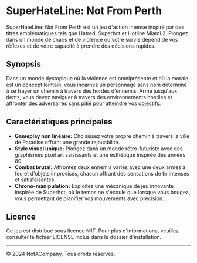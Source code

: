 # SuperHateLine: Not From Perth

SuperHateLine: Not From Perth est un jeu d'action intense inspiré par des titres emblématiques tels que Hatred, Superhot et Hotline Miami 2. Plongez dans un monde de chaos et de violence où votre survie dépend de vos réflexes et de votre capacité à prendre des décisions rapides.

## Synopsis
Dans un monde dystopique où la violence est omniprésente et où la morale est un concept lointain, vous incarnez un personnage sans nom déterminé à se frayer un chemin à travers des hordes d'ennemis. Armé jusqu'aux dents, vous devez naviguer à travers des environnements hostiles et affronter des adversaires sans pitié pour atteindre vos objectifs.

## Caractéristiques principales
- **Gameplay non linéaire:** Choisissez votre propre chemin à travers la ville de Paradise offrant une grande rejouabilité.
- **Style visuel unique:** Plongez dans un monde rétro-futuriste avec des graphismes pixel art saisissants et une esthétique inspirée des années 80.
- **Combat brutal:** Affrontez deux ennemis variés avec une deux armes à feu et d'objets improvisés, chacun offrant des sensations de tir intenses et satisfaisantes.
- **Chrono-manipulation:** Exploitez une mécanique de jeu innovante inspirée de Superhot, où le temps ne s'écoule que lorsque vous bougez, vous permettant de planifier vos mouvements avec précision.

## Licence
Ce jeu est distribué sous licence MIT. Pour plus d'informations, veuillez consulter le fichier LICENSE inclus dans le dossier d'installation.

---

© 2024 NotACompany. Tous droits réservés.
